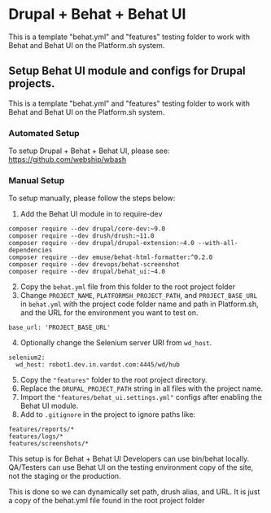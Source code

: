# Drupal + Behat + Behat UI

This is a template "behat.yml" and "features" testing folder to work with Behat and Behat UI on the Platform.sh system.

## Setup Behat UI module and configs for Drupal projects.

This is a template "behat.yml" and "features" testing folder to work with Behat and Behat UI on the Platform.sh system.

### Automated Setup
To setup Drupal + Behat + Behat UI, please see: https://github.com/webship/wbash

### Manual Setup
To setup manually, please follow the steps below:

1. Add the Behat UI module in to require-dev

```
composer require --dev drupal/core-dev:~9.0
composer require --dev drush/drush:~11.0
composer require --dev drupal/drupal-extension:~4.0 --with-all-dependencies
composer require --dev emuse/behat-html-formatter:^0.2.0
composer require --dev drevops/behat-screenshot
composer require --dev drupal/behat_ui:~4.0
```

2. Copy the `behat.yml` file from this folder to the root project folder
3. Change `PROJECT_NAME`, `PLATFORMSH_PROJECT_PATH`, and `PROJECT_BASE_URL` in `behat.yml` with the project code folder name and path in Platform.sh, and the URL for the environment you want to test on.

```
base_url: 'PROJECT_BASE_URL'
```

4. Optionally change the Selenium server URI from `wd_host`.
  
```
selenium2:
  wd_host: robot1.dev.in.vardot.com:4445/wd/hub
```

5. Copy the `"features"` folder to the root project directory.
7. Replace the `DRUPAL_PROJECT_PATH` string in all files with the project name.
7. Import the `"features/behat_ui.settings.yml"` configs after enabling the Behat UI module.
8. Add to `.gitignore` in the project to ignore paths like:

```
features/reports/*
features/logs/*
features/screenshots/*
```


This setup is for Behat + Behat UI
Developers can use bin/behat locally.
QA/Testers can use Behat UI on the testing environment copy of the site, not
the staging or the production.

This is done so we can dynamically set path, drush alias, and URL.
It is just a copy of the behat.yml file found in the root project folder
